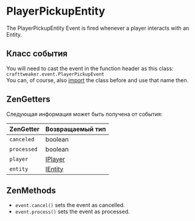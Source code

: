 # PlayerPickupEntity

The PlayerPickupEntity Event is fired whenever a player interacts with an Entity.

## Класс события
You will need to cast the event in the function header as this class:  
`crafttweaker.event.PlayerPickupEvent`  
You can, of course, also [import](/AdvancedFunctions/Import/) the class before and use that name then.


## ZenGetters
Следующая информация может быть получена от события:

| ZenGetter   | Возвращаемый тип                      |
| ----------- | ------------------------------------- |
| `canceled`  | boolean                               |
| `processed` | boolean                               |
| `player`    | [IPlayer](/Vanilla/Players/IPlayer/)  |
| `entity`    | [IEntity](/Vanilla/Entities/IEntity/) |

## ZenMethods

- `event.cancel()` sets the event as cancelled.
- `event.process()` sets the event as processed.
